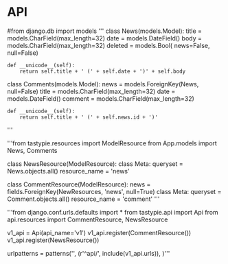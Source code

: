 # API
#from django.db import models
'''
class News(models.Model):
    title = models.CharField(max_length=32)
    date = models.DateField()
    body = models.CharField(max_length=32)
    deleted =  models.Bool( news=False, null=False)

    def __unicode__(self):
        return self.title + ' (' + self.date + ')' + self.body


class Comments(models.Model):
    news = models.ForeignKey(News, null=False)
    title = models.CharField(max_length=32)
    date = models.DateField()
    comment = models.CharField(max_length=32)

    def __unicode__(self):
        return self.title + ' (' + self.news.id + ')'
'''

'''from tastypie.resources import ModelResource
from App.models import News, Comments


class NewsResource(ModelResource):
    class Meta:
        queryset = News.objects.all()
        resource_name = 'news'


class CommentResource(ModelResource):
    news = fields.ForeignKey(NewResources, 'news', null=True)
    class Meta:
        queryset = Comment.objects.all()
        resource_name = 'comment'
        '''

'''from django.conf.urls.defaults import *
from tastypie.api import Api
from api.resources import CommentResource, NewsResource

v1_api = Api(api_name='v1')
v1_api.register(CommentResource())
v1_api.register(NewsResource())

urlpatterns = patterns('',
    (r'^api/', include(v1_api.urls)),
)'''
